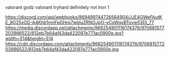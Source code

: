 valorant godz 
valorant tryhard
definitely not iron 1

https://discord.com/api/webhooks/969499744726564904/JJE4GWeFAutKE_9O25xOD-A4Khb1mnFpGHrq7wbluZRNOJpO-yCoWqsBTovie53Dl_77
https://media.discordapp.net/attachments/966254901116174376/970681577203986522/812eb7b64af43da422097e771ac0900e.jpg?width=514&height=514
https://cdn.discordapp.com/attachments/966254901116174376/970681577203986522/812eb7b64af43da422097e771ac0900e.jpg
